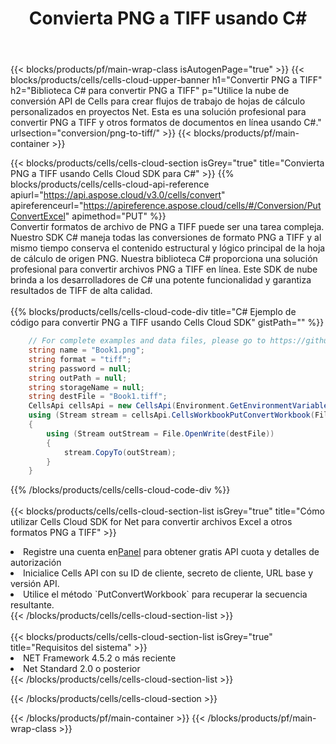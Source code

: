 ﻿---
title:  Convierta PNG a TIFF usando C#
description:  Utilizar el SDK de la nube Aspose.Cells para C# para convertir un archivo de formato PNG a un archivo de formato TIFF.
---
{{< blocks/products/pf/main-wrap-class isAutogenPage="true" >}}
{{< blocks/products/cells/cells-cloud-upper-banner h1="Convertir PNG a TIFF" h2="Biblioteca C# para convertir PNG a TIFF" p="Utilice la nube de conversión API de Cells para crear flujos de trabajo de hojas de cálculo personalizados en proyectos Net. Esta es una solución profesional para convertir PNG a TIFF y otros formatos de documentos en línea usando C#." urlsection="conversion/png-to-tiff/" >}}
{{< blocks/products/pf/main-container >}}

{{< blocks/products/cells/cells-cloud-section isGrey="true" title="Convierta PNG a TIFF usando Cells Cloud SDK para C#" >}}
{{% blocks/products/cells/cells-cloud-api-reference apiurl="https://api.aspose.cloud/v3.0/cells/convert" apireferenceurl="https://apireference.aspose.cloud/cells/#/Conversion/PutConvertExcel" apimethod="PUT" %}}
<br/>
Convertir formatos de archivo de PNG a TIFF puede ser una tarea compleja. Nuestro SDK C# maneja todas las conversiones de formato PNG a TIFF y al mismo tiempo conserva el contenido estructural y lógico principal de la hoja de cálculo de origen PNG. Nuestra biblioteca C# proporciona una solución profesional para convertir archivos PNG a TIFF en línea. Este SDK de nube brinda a los desarrolladores de C# una potente funcionalidad y garantiza resultados de TIFF de alta calidad.
<br/>
<br/>
{{% blocks/products/cells/cells-cloud-code-div title="C# Ejemplo de código para convertir PNG a TIFF usando Cells Cloud SDK" gistPath="" %}}
 
```cs
    // For complete examples and data files, please go to https://github.com/aspose-cells-cloud/aspose-cells-cloud-dotnet/
    string name = "Book1.png";
    string format = "tiff";
    string password = null;
    string outPath = null;
    string storageName = null;
    string destFile = "Book1.tiff";
    CellsApi cellsApi = new CellsApi(Environment.GetEnvironmentVariable("ProductClientId"), Environment.GetEnvironmentVariable("ProductClientSecret"));
    using (Stream stream = cellsApi.CellsWorkbookPutConvertWorkbook(File.OpenRead(name), format, password, outPath, storageName))
    {
        using (Stream outStream = File.OpenWrite(destFile))
        {
            stream.CopyTo(outStream);
        }
    }
```
 
{{% /blocks/products/cells/cells-cloud-code-div %}}
<br/>
<br/>
{{< blocks/products/cells/cells-cloud-section-list isGrey="true" title="Cómo utilizar Cells Cloud SDK for Net para convertir archivos Excel a otros formatos PNG a TIFF" >}}
<li> Registre una cuenta en<a href="https://dashboard.aspose.cloud/">Panel</a> para obtener gratis API cuota y detalles de autorización</li>
<li>Inicialice Cells API con su ID de cliente, secreto de cliente, URL base y versión API.</li>
<li>Utilice el método `PutConvertWorkbook` para recuperar la secuencia resultante.</li>
{{< /blocks/products/cells/cells-cloud-section-list >}}
<br/>
<br/>
{{< blocks/products/cells/cells-cloud-section-list isGrey="true" title="Requisitos del sistema" >}}
<li>NET Framework 4.5.2 o más reciente</li>
<li>Net Standard 2.0 o posterior</li>
{{< /blocks/products/cells/cells-cloud-section-list >}}

{{< /blocks/products/cells/cells-cloud-section >}}

{{< /blocks/products/pf/main-container >}}
{{< /blocks/products/pf/main-wrap-class >}}
